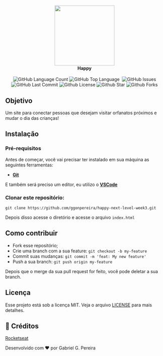 <h4 align="center">
<img src="https://i.imgur.com/ukv1Quz.png" width="190px"  /><br>
 <b>Happy</b> 
</h4>

<p align="center">
  <img alt="GitHub Language Count" src="https://img.shields.io/github/languages/count/ggonpereira/happy-next-level-week3" />
  <img alt="GitHub Top Language" src="https://img.shields.io/github/languages/top/ggonpereira/happy-next-level-week3" />
  <img alt="" src="https://img.shields.io/github/repo-size/ggonpereira/happy-next-level-week3" />
  <img alt="GitHub Issues" src="https://img.shields.io/github/issues/ggonpereira/happy-next-level-week3" />
  <img alt="GitHub Last Commit" src="https://img.shields.io/github/last-commit/ggonpereira/happy-next-level-week3" />
  <img alt="Github License" src="https://img.shields.io/github/license/ggonpereira/happy-next-level-week3" />
  <img alt="Github Star" src="https://img.shields.io/github/stars/ggonpereira/happy-next-level-week3?style=social" />
  <img alt="Github Forks" src="https://img.shields.io/github/forks/ggonpereira/happy-next-level-week3?style=social" />

</p>

## Objetivo

Um site para conectar pessoas que desejam visitar orfanatos próximos e mudar o dia das crianças!

## Instalação

### Pré-requisitos

Antes de começar, você vai precisar ter instalado em sua máquina as seguintes ferramentas:

- <b>[Git](https://git-scm.com)</b>

E também será preciso um editor, eu utilizo o <b>[VSCode](https://code.visualstudio.com/)</b>

### Clonar este repositório:

`git clone https://github.com/ggonpereira/happy-next-level-week3.git`

Depois disso acesse o diretório e acesse o arquivo `index.html`

## Como contribuir

- Fork esse repositório;
- Crie uma branch com a sua feature: `git checkout -b my-feature`
- Commit suas mudanças: `git commit -m 'feat: My new feature'`
- Push a sua branch: `git push origin my-feature`

Depois que o merge da sua pull request for feito, você pode deletar a sua branch.

## Licença

Esse projeto está sob a licença MIT. Veja o arquivo [LICENSE](LICENSE) para mais detalhes.

## 🤝 Créditos

[Rocketseat](https://rocketseat.com.br/)

Desenvolvido com ❤ por Gabriel G. Pereira
